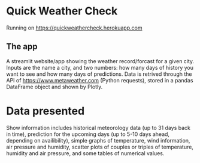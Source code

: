 # Quick Weather Check

Running on https://quickweathercheck.herokuapp.com

## The app
A streamlit website/app showing the weather record/forcast for a given city. Inputs are the name a city, and two numbers: how many days of history you want to see and how many days of predictions.
Data is retrived through the API of https://www.metaweather.com (Python requests), stored in a pandas DataFrame object and shown by Plotly.

# Data presented
Show information includes historical meteorology data (up to 31 days back in time), prediction for the upcoming days (up to 5-10 days ahead, depending on availibility), simple graphs of temperature, wind information, air pressure and humidity, scatter plots of couples or triples of temperature, humidity and air pressure, and some tables of numerical values.
